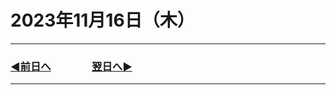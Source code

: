 # 2023年11月16日（木）

---

### [◀️前日へ](https://github.com/yuasys/chatty-journal/blob/main/2023/11/2023-11-15.md)&emsp;&emsp;&emsp;&emsp;[翌日へ▶️](https://github.com/yuasys/chatty-journal/blob/main/2023/11/2023-11-17.md)

---
